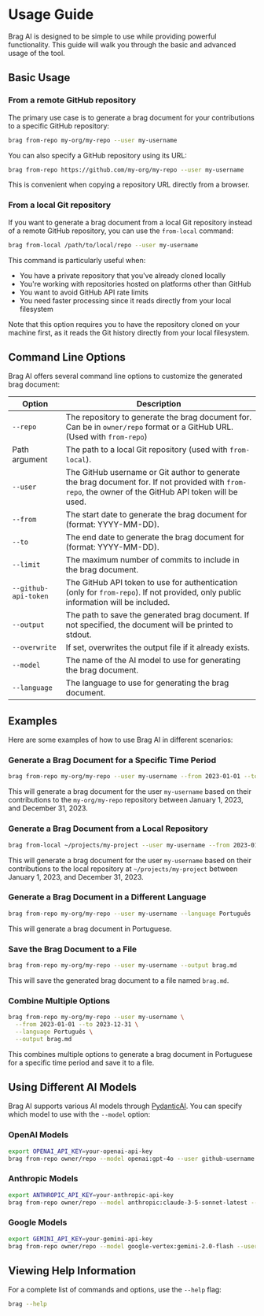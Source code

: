 # Usage Guide

Brag AI is designed to be simple to use while providing powerful functionality. This guide will walk you through the basic and advanced usage of the tool.

## Basic Usage

### From a remote GitHub repository

The primary use case is to generate a brag document for your contributions to a specific GitHub repository:

```bash
brag from-repo my-org/my-repo --user my-username
```

You can also specify a GitHub repository using its URL:

```bash
brag from-repo https://github.com/my-org/my-repo --user my-username
```

This is convenient when copying a repository URL directly from a browser.

### From a local Git repository

If you want to generate a brag document from a local Git repository instead of a remote GitHub repository, you can use the `from-local` command:

```bash
brag from-local /path/to/local/repo --user my-username
```

This command is particularly useful when:

- You have a private repository that you've already cloned locally
- You're working with repositories hosted on platforms other than GitHub
- You want to avoid GitHub API rate limits
- You need faster processing since it reads directly from your local filesystem

Note that this option requires you to have the repository cloned on your machine first, as it reads the Git history directly from your local filesystem.

## Command Line Options

Brag AI offers several command line options to customize the generated brag document:

| Option               | Description                                                                                                                                            |
| -------------------- | ------------------------------------------------------------------------------------------------------------------------------------------------------ |
| `--repo`             | The repository to generate the brag document for. Can be in `owner/repo` format or a GitHub URL. (Used with `from-repo`)                               |
| Path argument        | The path to a local Git repository (used with `from-local`).                                                                                           |
| `--user`             | The GitHub username or Git author to generate the brag document for. If not provided with `from-repo`, the owner of the GitHub API token will be used. |
| `--from`             | The start date to generate the brag document for (format: YYYY-MM-DD).                                                                                 |
| `--to`               | The end date to generate the brag document for (format: YYYY-MM-DD).                                                                                   |
| `--limit`            | The maximum number of commits to include in the brag document.                                                                                         |
| `--github-api-token` | The GitHub API token to use for authentication (only for `from-repo`). If not provided, only public information will be included.                      |
| `--output`           | The path to save the generated brag document. If not specified, the document will be printed to stdout.                                                |
| `--overwrite`        | If set, overwrites the output file if it already exists.                                                                                               |
| `--model`            | The name of the AI model to use for generating the brag document.                                                                                      |
| `--language`         | The language to use for generating the brag document.                                                                                                  |

## Examples

Here are some examples of how to use Brag AI in different scenarios:

### Generate a Brag Document for a Specific Time Period

```bash
brag from-repo my-org/my-repo --user my-username --from 2023-01-01 --to 2023-12-31
```

This will generate a brag document for the user `my-username` based on their contributions to the `my-org/my-repo` repository between January 1, 2023, and December 31, 2023.

### Generate a Brag Document from a Local Repository

```bash
brag from-local ~/projects/my-project --user my-username --from 2023-01-01 --to 2023-12-31
```

This will generate a brag document for the user `my-username` based on their contributions to the local repository at `~/projects/my-project` between January 1, 2023, and December 31, 2023.

### Generate a Brag Document in a Different Language

```bash
brag from-repo my-org/my-repo --user my-username --language Português
```

This will generate a brag document in Portuguese.

### Save the Brag Document to a File

```bash
brag from-repo my-org/my-repo --user my-username --output brag.md
```

This will save the generated brag document to a file named `brag.md`.

### Combine Multiple Options

```bash
brag from-repo my-org/my-repo --user my-username \
  --from 2023-01-01 --to 2023-12-31 \
  --language Português \
  --output brag.md
```

This combines multiple options to generate a brag document in Portuguese for a specific time period and save it to a file.

## Using Different AI Models

Brag AI supports various AI models through [PydanticAI](https://ai.pydantic.dev/models/). You can specify which model to use with the `--model` option:

### OpenAI Models

```bash
export OPENAI_API_KEY=your-openai-api-key
brag from-repo owner/repo --model openai:gpt-4o --user github-username
```

### Anthropic Models

```bash
export ANTHROPIC_API_KEY=your-anthropic-api-key
brag from-repo owner/repo --model anthropic:claude-3-5-sonnet-latest --user github-username
```

### Google Models

```bash
export GEMINI_API_KEY=your-gemini-api-key
brag from-repo owner/repo --model google-vertex:gemini-2.0-flash --user github-username
```

## Viewing Help Information

For a complete list of commands and options, use the `--help` flag:

```bash
brag --help
```
